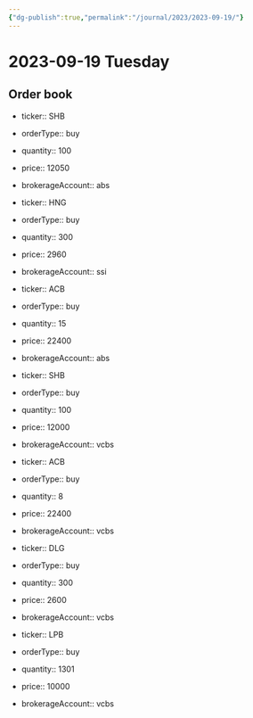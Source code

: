 ```yaml
---
{"dg-publish":true,"permalink":"/journal/2023/2023-09-19/"}
---
```


# 2023-09-19 Tuesday

## Order book

- ticker:: SHB
- orderType:: buy
- quantity:: 100
- price:: 12050
- brokerageAccount:: abs

- ticker:: HNG
- orderType:: buy
- quantity:: 300
- price:: 2960
- brokerageAccount:: ssi

- ticker:: ACB
- orderType:: buy
- quantity:: 15
- price:: 22400
- brokerageAccount:: abs

- ticker:: SHB
- orderType:: buy
- quantity:: 100
- price:: 12000
- brokerageAccount:: vcbs

- ticker:: ACB
- orderType:: buy
- quantity:: 8
- price:: 22400
- brokerageAccount:: vcbs

- ticker:: DLG
- orderType:: buy
- quantity:: 300
- price:: 2600
- brokerageAccount:: vcbs

- ticker:: LPB
- orderType:: buy
- quantity:: 1301
- price:: 10000
- brokerageAccount:: vcbs
